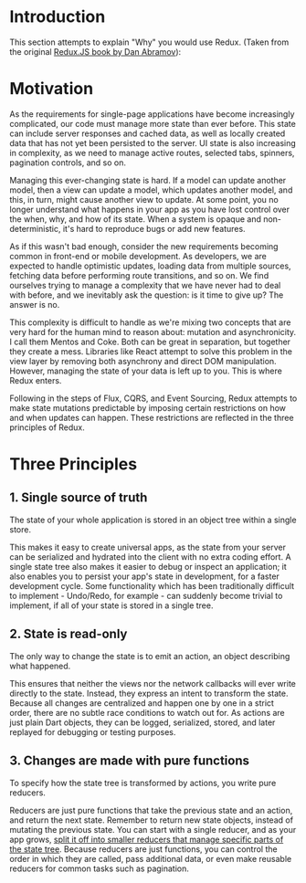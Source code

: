 # Introduction

This section attempts to explain "Why" you would use Redux. (Taken from the original [Redux.JS book by Dan Abramov](https://redux.js.org/docs/introduction/)):

# Motivation

As the requirements for single-page applications have become increasingly complicated, our code must manage more state than ever before. This state can include server responses and cached data, as well as locally created data that has not yet been persisted to the server. UI state is also increasing in complexity, as we need to manage active routes, selected tabs, spinners, pagination controls, and so on.

Managing this ever-changing state is hard. If a model can update another model, then a view can update a model, which updates another model, and this, in turn, might cause another view to update. At some point, you no longer understand what happens in your app as you have lost control over the when, why, and how of its state. When a system is opaque and non-deterministic, it's hard to reproduce bugs or add new features.

As if this wasn't bad enough, consider the new requirements becoming common in front-end or mobile development. As developers, we are expected to handle optimistic updates, loading data from multiple sources, fetching data before performing route transitions, and so on. We find ourselves trying to manage a complexity that we have never had to deal with before, and we inevitably ask the question: is it time to give up? The answer is no.

This complexity is difficult to handle as we're mixing two concepts that are very hard for the human mind to reason about: mutation and asynchronicity. I call them Mentos and Coke. Both can be great in separation, but together they create a mess. Libraries like React attempt to solve this problem in the view layer by removing both asynchrony and direct DOM manipulation. However, managing the state of your data is left up to you. This is where Redux enters.

Following in the steps of Flux, CQRS, and Event Sourcing, Redux attempts to make state mutations predictable by imposing certain restrictions on how and when updates can happen. These restrictions are reflected in the three principles of Redux.

# Three Principles

## 1. Single source of truth
    
The state of your whole application is stored in an object tree within a single store.
    
This makes it easy to create universal apps, as the state from your server can be serialized and hydrated into the client with no extra coding effort. A single state tree also makes it easier to debug or inspect an application; it also enables you to persist your app's state in development, for a faster development cycle. Some functionality which has been traditionally difficult to implement - Undo/Redo, for example - can suddenly become trivial to implement, if all of your state is stored in a single tree.

## 2. State is read-only

The only way to change the state is to emit an action, an object describing what happened.

This ensures that neither the views nor the network callbacks will ever write directly to the state. Instead, they express an intent to transform the state. Because all changes are centralized and happen one by one in a strict order, there are no subtle race conditions to watch out for. As actions are just plain Dart objects, they can be logged, serialized, stored, and later replayed for debugging or testing purposes.

## 3. Changes are made with pure functions
      
To specify how the state tree is transformed by actions, you write pure reducers.
      
Reducers are just pure functions that take the previous state and an action, and return the next state. Remember to return new state objects, instead of mutating the previous state. You can start with a single reducer, and as your app grows, [split it off into smaller reducers that manage specific parts of the state tree](https://github.com/johnpryan/redux.dart/blob/master/doc/combine_reducers.md). Because reducers are just functions, you can control the order in which they are called, pass additional data, or even make reusable reducers for common tasks such as pagination.
